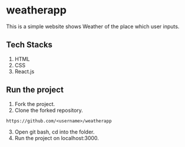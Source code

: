# weatherapp
This is a simple website shows Weather of the place which user inputs. 
## Tech Stacks
1. HTML
2. CSS
3. React.js
## Run the project
1. Fork the project.
2. Clone the forked repository.
```git clone 
https://github.com/<username>/weatherapp 
```
3. Open git bash, cd into the folder.
4. Run the project on localhost:3000.

